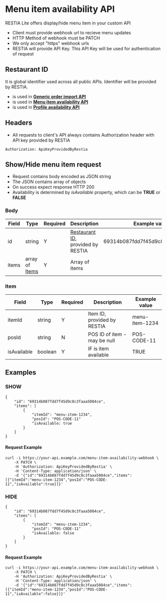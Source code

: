 Menu item availability API
=========================

RESTIA Lite offers display/hide menu  item in your custom API

- Client must provide webhook url to recieve menu updates
- HTTP Method of webhook must be PATCH
- We only accept "https" webhook urls
- RESTIA will provide API Key. This API Key will be used for authentication of request


Restaurant ID
---------------------
It is global identifier used across all public APIs. 
Identifier will be provided by RESTIA.
- is used in [__Generic order import API__](GenericImportAPI.md#restaurant)
- is used in [__Menu item availability API__](GenericMenuItemAvailabilityAPI.md#body)
- is used in [__Profile availability API__](GenericProfileAvailabilityAPI.md#body)

Headers
---------------------
- All requests to client's API always contains Authorization header with API key provided by RESTIA
```
Authorization: ApiKeyProvidedByRestia
```

Show/Hide menu item request
---------------------
- Request contains body encoded as JSON string
- The JSON contains array of objects
- On success expect response HTTP 200
- Availability is determined by _isAvailable_ property, which can be __TRUE__ or __FALSE__

### Body
Field|Type|Required|Description|Example value|
|---            |---                        |---|---|---|
|id             |string                     | Y | [Restaurant ID](#restaurant-id), provided by RESTIA | 69314b087fdd7f45d9c8c3faaa5084ce  |
|items          |array of [Items](#item)    | Y | Array of items |  |


### Item
Field|Type|Required|Description|Example value|
|---            |---                |---|---|---|
|itemId         |string             | Y | Item ID, provided by RESTIA   | menu-item-1234  |
|posId          |string             | N | POS ID of item - may be null  | POS-CODE-11 |
|isAvailable    |boolean            | Y | IF is item available          | TRUE |


Examples
---------------------

### SHOW
```
{ 
    "id": "69314b087fdd7f45d9c8c3faaa5084ce",
    "items": [
        {
            "itemId": "menu-item-1234",
            "posId": "POS-CODE-11"
            "isAvailable: true
        }
    ]
}
```

#### Request Example
```
curl -i https://your-api.example.com/menu-item-availability-webhook \
    -X PATCH \
    -H 'Authorization: ApiKeyProvidedByRestia' \
    -H 'Content-Type: application/json' \
    -d '{"id":"69314b087fdd7f45d9c8c3faaa5084ce","items":[{"itemId":"menu-item-1234","posId":"POS-CODE-11","isAvailable":true}]}'
```

### HIDE
```
{ 
    "id": "69314b087fdd7f45d9c8c3faaa5084ce",
    "items": [
        {
            "itemId": "menu-item-1234",
            "posId": "POS-CODE-11"
            "isAvailable: false
        }
    ]
}
```

#### Request Example
```
curl -i https://your-api.example.com/menu-item-availability-webhook \
    -X PATCH \
    -H 'Authorization: ApiKeyProvidedByRestia' \
    -H 'Content-Type: application/json' \
    -d '{"id":"69314b087fdd7f45d9c8c3faaa5084ce","items":[{"itemId":"menu-item-1234","posId":"POS-CODE-11","isAvailable":false}]}'
```

